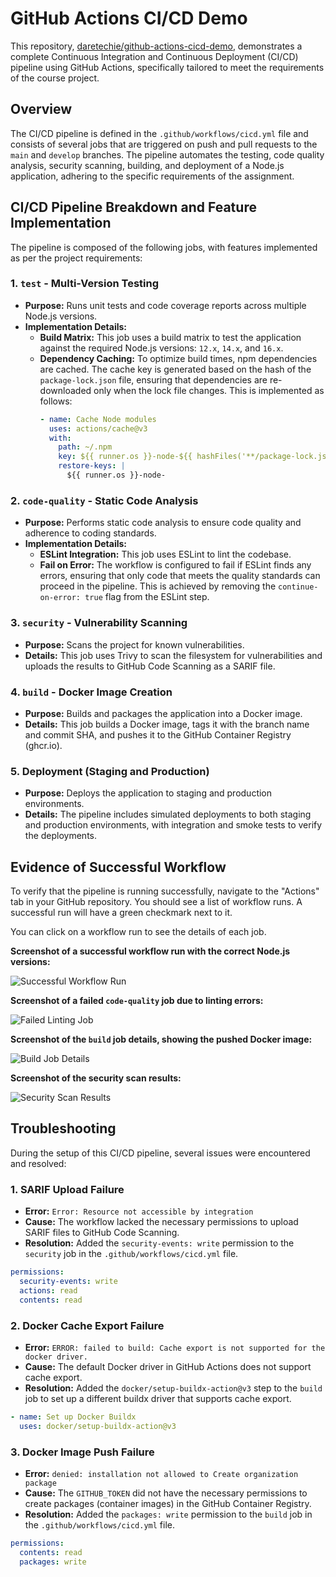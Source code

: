 # GitHub Actions CI/CD Demo

This repository, [daretechie/github-actions-cicd-demo](https://github.com/daretechie/github-actions-cicd-demo), demonstrates a complete Continuous Integration and Continuous Deployment (CI/CD) pipeline using GitHub Actions, specifically tailored to meet the requirements of the course project.

## Overview

The CI/CD pipeline is defined in the `.github/workflows/cicd.yml` file and consists of several jobs that are triggered on push and pull requests to the `main` and `develop` branches. The pipeline automates the testing, code quality analysis, security scanning, building, and deployment of a Node.js application, adhering to the specific requirements of the assignment.

## CI/CD Pipeline Breakdown and Feature Implementation

The pipeline is composed of the following jobs, with features implemented as per the project requirements:

### 1. `test` - Multi-Version Testing

- **Purpose:** Runs unit tests and code coverage reports across multiple Node.js versions.
- **Implementation Details:**
  - **Build Matrix:** This job uses a build matrix to test the application against the required Node.js versions: `12.x`, `14.x`, and `16.x`.
  - **Dependency Caching:** To optimize build times, npm dependencies are cached. The cache key is generated based on the hash of the `package-lock.json` file, ensuring that dependencies are re-downloaded only when the lock file changes. This is implemented as follows:
    ```yaml
    - name: Cache Node modules
      uses: actions/cache@v3
      with:
        path: ~/.npm
        key: ${{ runner.os }}-node-${{ hashFiles('**/package-lock.json') }}
        restore-keys: |
          ${{ runner.os }}-node-
    ```

### 2. `code-quality` - Static Code Analysis

- **Purpose:** Performs static code analysis to ensure code quality and adherence to coding standards.
- **Implementation Details:**
  - **ESLint Integration:** This job uses ESLint to lint the codebase.
  - **Fail on Error:** The workflow is configured to fail if ESLint finds any errors, ensuring that only code that meets the quality standards can proceed in the pipeline. This is achieved by removing the `continue-on-error: true` flag from the ESLint step.

### 3. `security` - Vulnerability Scanning

- **Purpose:** Scans the project for known vulnerabilities.
- **Details:** This job uses Trivy to scan the filesystem for vulnerabilities and uploads the results to GitHub Code Scanning as a SARIF file.

### 4. `build` - Docker Image Creation

- **Purpose:** Builds and packages the application into a Docker image.
- **Details:** This job builds a Docker image, tags it with the branch name and commit SHA, and pushes it to the GitHub Container Registry (ghcr.io).

### 5. Deployment (Staging and Production)

- **Purpose:** Deploys the application to staging and production environments.
- **Details:** The pipeline includes simulated deployments to both staging and production environments, with integration and smoke tests to verify the deployments.

## Evidence of Successful Workflow

To verify that the pipeline is running successfully, navigate to the "Actions" tab in your GitHub repository. You should see a list of workflow runs. A successful run will have a green checkmark next to it.

You can click on a workflow run to see the details of each job.

**Screenshot of a successful workflow run with the correct Node.js versions:**

![Successful Workflow Run](placeholder-for-successful-run-image.png)

**Screenshot of a failed `code-quality` job due to linting errors:**

![Failed Linting Job](placeholder-for-failed-linting-job.png)

**Screenshot of the `build` job details, showing the pushed Docker image:**

![Build Job Details](placeholder-for-build-job-image.png)

**Screenshot of the security scan results:**

![Security Scan Results](placeholder-for-security-scan-image.png)

## Troubleshooting

During the setup of this CI/CD pipeline, several issues were encountered and resolved:

### 1. SARIF Upload Failure

- **Error:** `Error: Resource not accessible by integration`
- **Cause:** The workflow lacked the necessary permissions to upload SARIF files to GitHub Code Scanning.
- **Resolution:** Added the `security-events: write` permission to the `security` job in the `.github/workflows/cicd.yml` file.

```yaml
permissions:
  security-events: write
  actions: read
  contents: read
```

### 2. Docker Cache Export Failure

- **Error:** `ERROR: failed to build: Cache export is not supported for the docker driver.`
- **Cause:** The default Docker driver in GitHub Actions does not support cache export.
- **Resolution:** Added the `docker/setup-buildx-action@v3` step to the `build` job to set up a different buildx driver that supports cache export.

```yaml
- name: Set up Docker Buildx
  uses: docker/setup-buildx-action@v3
```

### 3. Docker Image Push Failure

- **Error:** `denied: installation not allowed to Create organization package`
- **Cause:** The `GITHUB_TOKEN` did not have the necessary permissions to create packages (container images) in the GitHub Container Registry.
- **Resolution:** Added the `packages: write` permission to the `build` job in the `.github/workflows/cicd.yml` file.

```yaml
permissions:
  contents: read
  packages: write
```
